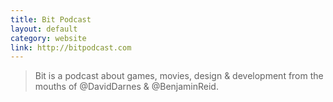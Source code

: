 ```yaml
---
title: Bit Podcast
layout: default
category: website
link: http://bitpodcast.com
---
```


> Bit is a podcast about games, movies, design & development from the mouths of @DavidDarnes & @BenjaminReid.
